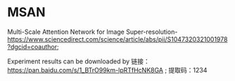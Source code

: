 # MSAN
Multi-Scale Attention Network for Image Super-resolution-https://www.sciencedirect.com/science/article/abs/pii/S1047320321001978?dgcid=coauthor;

Experiment results can be downloaded by 链接：https://pan.baidu.com/s/1_BTrO99km-lpRTfHcNK8GA ;
提取码：1234

